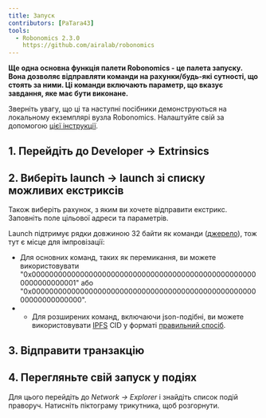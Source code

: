 ```yaml
---
title: Запуск
contributors: [PaTara43]
tools:   
  - Robonomics 2.3.0
    https://github.com/airalab/robonomics
---
```


**Ще одна основна функція палети Robonomics - це палета запуску. Вона дозволяє відправляти команди на рахунки/будь-які сутності, що стоять за ними. Ці команди включають параметр, що вказує завдання, яке має бути виконане.**

<robo-wiki-note type="warning" title="Dev Node">

  Зверніть увагу, що ці та наступні посібники демонструються на локальному екземплярі вузла Robonomics. Налаштуйте свій за допомогою [цієї інструкції](/docs/run-dev-node).

</robo-wiki-note>

## 1. Перейдіть до Developer -> Extrinsics

<robo-wiki-picture src="launch/extrinsics.jpg" />

## 2. Виберіть launch -> launch зі списку можливих екстриксів

Також виберіть рахунок, з яким ви хочете відправити екстрикс. Заповніть поле цільової адреси та параметрів.

<robo-wiki-picture src="launch/launch.jpg" />

<robo-wiki-note type="note" title="32 bytes">

  Launch підтримує рядки довжиною 32 байти як команди ([джерело](https://polkascan.github.io/py-scale-codec/types.html#scalecodec.types.H256)), 
  тож тут є місце для імпровізації:
  - Для основних команд, таких як перемикання, ви можете використовувати "0x0000000000000000000000000000000000000000000000000000000000000001" або "0x00000000000000000000000000000000000000000000000000000000000000000".
  - - Для розширених команд, включаючи json-подібні, ви можете використовувати [IPFS](https://ipfs.tech/) CID у форматі
  [правильний спосіб](https://multi-agent-io.github.io/robonomics-interface/modules.html#robonomicsinterface.utils.ipfs_qm_hash_to_32_bytes).

</robo-wiki-note>

## 3. Відправити транзакцію

<robo-wiki-picture src="launch/submit.jpg" />

## 4. Перегляньте свій запуск у подіях

Для цього перейдіть до *Network -> Explorer* і знайдіть список подій праворуч. Натисніть піктограму трикутника, щоб розгорнути.

<robo-wiki-picture src="launch/event.jpg" />
